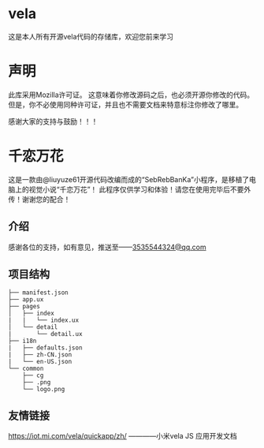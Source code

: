 # vela
这是本人所有开源vela代码的存储库，欢迎您前来学习
# 声明
此库采用Mozilla许可证。
这意味着你修改源码之后，也必须开源你修改的代码。但是，你不必使用同种许可证，并且也不需要文档来特意标注你修改了哪里。

感谢大家的支持与鼓励！！！



# 千恋万花

这是一款由@liuyuze61开源代码改编而成的“SebRebBanKa”小程序，是移植了电脑上的视觉小说“千恋万花”！
此程序仅供学习和体验！请您在使用完毕后不要外传！谢谢您的配合！

## 介绍

感谢各位的支持，如有意见，推送至——3535544324@qq.com

## 项目结构
~~~
├── manifest.json
├── app.ux
├── pages
│   ├── index
|   |   └── index.ux
│   └── detail
|       └── detail.ux
├── i18n
|   ├── defaults.json
|   ├── zh-CN.json
|   └── en-US.json
└── common
    ├── cg
    ├── .png
    └── logo.png
~~~

## 友情链接
https://iot.mi.com/vela/quickapp/zh/  ————小米vela JS 应用开发文档

